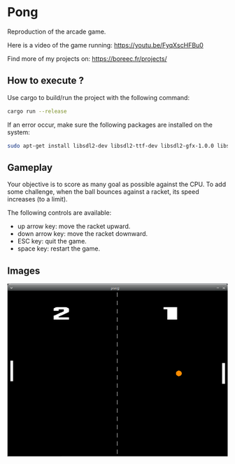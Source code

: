 # Pong

Reproduction of the arcade game.

Here is a video of the game running: https://youtu.be/FyqXscHFBu0

Find more of my projects on:
https://boreec.fr/projects/

## How to execute ?

Use cargo to build/run the project with the following command:
```bash
cargo run --release
```

If an error occur, make sure the following packages are installed on the system:
```bash
sudo apt-get install libsdl2-dev libsdl2-ttf-dev libsdl2-gfx-1.0.0 libsdl2-gfx-dev
```

## Gameplay

Your objective is to score as many goal as possible against the CPU. To add some challenge, when the ball bounces against a racket, its speed increases (to a limit).

The following controls are available:
* up arrow key: move the racket upward.
* down arrow key: move the racket downward.
* ESC key: quit the game.
* space key: restart the game.

## Images
![](img/game.png)
